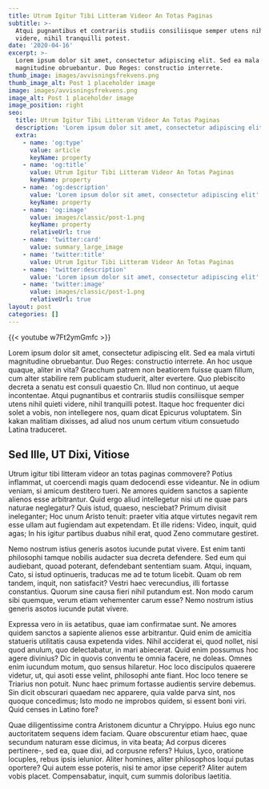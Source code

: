 ```yaml
---
title: Utrum Igitur Tibi Litteram Videor An Totas Paginas
subtitle: >-
  Atqui pugnantibus et contrariis studiis consiliisque semper utens nihil quieti
  videre, nihil tranquilli potest.
date: '2020-04-16'
excerpt: >-
  Lorem ipsum dolor sit amet, consectetur adipiscing elit. Sed ea mala virtuti
  magnitudine obruebantur. Duo Reges: constructio interrete.
thumb_image: images/avvisningsfrekvens.png
thumb_image_alt: Post 1 placeholder image
image: images/avvisningsfrekvens.png
image_alt: Post 1 placeholder image
image_position: right
seo:
  title: Utrum Igitur Tibi Litteram Videor An Totas Paginas
  description: 'Lorem ipsum dolor sit amet, consectetur adipiscing elit'
  extra:
    - name: 'og:type'
      value: article
      keyName: property
    - name: 'og:title'
      value: Utrum Igitur Tibi Litteram Videor An Totas Paginas
      keyName: property
    - name: 'og:description'
      value: 'Lorem ipsum dolor sit amet, consectetur adipiscing elit'
      keyName: property
    - name: 'og:image'
      value: images/classic/post-1.png
      keyName: property
      relativeUrl: true
    - name: 'twitter:card'
      value: summary_large_image
    - name: 'twitter:title'
      value: Utrum Igitur Tibi Litteram Videor An Totas Paginas
    - name: 'twitter:description'
      value: 'Lorem ipsum dolor sit amet, consectetur adipiscing elit'
    - name: 'twitter:image'
      value: images/classic/post-1.png
      relativeUrl: true
layout: post
categories: []
---
```


{{< youtube w7Ft2ymGmfc >}}

Lorem ipsum dolor sit amet, consectetur adipiscing elit. Sed ea mala virtuti magnitudine obruebantur. Duo Reges: constructio interrete. An hoc usque quaque, aliter in vita? Gracchum patrem non beatiorem fuisse quam fillum, cum alter stabilire rem publicam studuerit, alter evertere. Quo plebiscito decreta a senatu est consuli quaestio Cn. Illud non continuo, ut aeque incontentae. Atqui pugnantibus et contrariis studiis consiliisque semper utens nihil quieti videre, nihil tranquilli potest. Itaque hoc frequenter dici solet a vobis, non intellegere nos, quam dicat Epicurus voluptatem. Sin kakan malitiam dixisses, ad aliud nos unum certum vitium consuetudo Latina traduceret.

## Sed Ille, UT Dixi, Vitiose

Utrum igitur tibi litteram videor an totas paginas commovere? Potius inflammat, ut coercendi magis quam dedocendi esse videantur. Ne in odium veniam, si amicum destitero tueri. Ne amores quidem sanctos a sapiente alienos esse arbitrantur. Quid ergo aliud intellegetur nisi uti ne quae pars naturae neglegatur? Quis istud, quaeso, nesciebat? Primum divisit ineleganter; Hoc unum Aristo tenuit: praeter vitia atque virtutes negavit rem esse ullam aut fugiendam aut expetendam. Et ille ridens: Video, inquit, quid agas; In his igitur partibus duabus nihil erat, quod Zeno commutare gestiret.

Nemo nostrum istius generis asotos iucunde putat vivere.
Est enim tanti philosophi tamque nobilis audacter sua decreta defendere. Sed eum qui audiebant, quoad poterant, defendebant sententiam suam. Atqui, inquam, Cato, si istud optinueris, traducas me ad te totum licebit. Quam ob rem tandem, inquit, non satisfacit? Vestri haec verecundius, illi fortasse constantius. Quorum sine causa fieri nihil putandum est. Non modo carum sibi quemque, verum etiam vehementer carum esse? Nemo nostrum istius generis asotos iucunde putat vivere.

Expressa vero in iis aetatibus, quae iam confirmatae sunt.
Ne amores quidem sanctos a sapiente alienos esse arbitrantur. Quid enim de amicitia statueris utilitatis causa expetenda vides. Nihil acciderat ei, quod nollet, nisi quod anulum, quo delectabatur, in mari abiecerat. Quid enim possumus hoc agere divinius? Dic in quovis conventu te omnia facere, ne doleas. Omnes enim iucundum motum, quo sensus hilaretur. Hoc loco discipulos quaerere videtur, ut, qui asoti esse velint, philosophi ante fiant. Hoc loco tenere se Triarius non potuit. Nunc haec primum fortasse audientis servire debemus. Sin dicit obscurari quaedam nec apparere, quia valde parva sint, nos quoque concedimus; Isto modo ne improbos quidem, si essent boni viri. Quid censes in Latino fore?

Quae diligentissime contra Aristonem dicuntur a Chryippo. Huius ego nunc auctoritatem sequens idem faciam. Quare obscurentur etiam haec, quae secundum naturam esse dicimus, in vita beata; Ad corpus diceres pertinere-, sed ea, quae dixi, ad corpusne refers? Huius, Lyco, oratione locuples, rebus ipsis ielunior. Aliter homines, aliter philosophos loqui putas oportere? Qui autem esse poteris, nisi te amor ipse ceperit? Aliter autem vobis placet. Compensabatur, inquit, cum summis doloribus laetitia.
